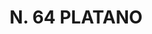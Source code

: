 ---
title: "N. 64 PLATANO"
plant-name: "N. 64"
plant-number: "064"
plant-xml: "/assets/xml/plant064.xml"
plant-title: "N. 64 PLATANO"
plant-taxon-link: ""
plant-taxon-link: ""
layout: single-xml
---